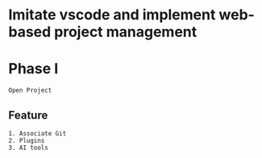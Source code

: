 # Imitate vscode and implement web-based project management

# Phase I
	Open Project

## Feature
	1. Associate Git
	2. Plugins
	3. AI tools